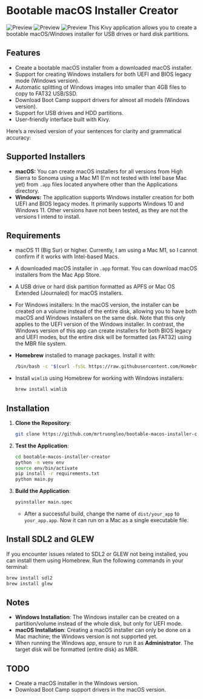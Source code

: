 # Bootable macOS Installer Creator

![Preview](https://github.com/mrtruongleo/bootable-macos-installer-creator/blob/main/screenshots/mac-installer.jpg)
![Preview](https://github.com/mrtruongleo/bootable-macos-installer-creator/blob/main/screenshots/win-installer.png)
![Preview](https://github.com/mrtruongleo/bootable-macos-installer-creator/blob/main/screenshots/download_bootcamp.png)
This Kivy application allows you to create a bootable macOS/Windows installer for USB drives or hard disk partitions.

## Features

- Create a bootable macOS installer from a downloaded macOS installer.
- Support for creating Windows installers for both UEFI and BIOS legacy mode (Windows version).
- Automatic splitting of Windows images into smaller than 4GB files to copy to FAT32 USB/SSD.
- Download Boot Camp support drivers for almost all models (Windows version).
- Support for USB drives and HDD partitions.
- User-friendly interface built with Kivy.

Here’s a revised version of your sentences for clarity and grammatical accuracy:

## Supported Installers

- **macOS:** You can create macOS installers for all versions from High Sierra to Sonoma using a Mac M1 (I'm not tested with Intel base Mac yet) from `.app` files located anywhere other than the Applications directory.
- **Windows:** The application supports Windows installer creation for both UEFI and BIOS legacy modes. It primarily supports Windows 10 and Windows 11. Other versions have not been tested, as they are not the versions I intend to install.

## Requirements

- macOS 11 (Big Sur) or higher. Currently, I am using a Mac M1, so I cannot confirm if it works with Intel-based Macs.
- A downloaded macOS installer in `.app` format. You can download macOS installers from the Mac App Store.
- A USB drive or hard disk partition formatted as APFS or Mac OS Extended (Journaled) for macOS installers.
- For Windows installers: In the macOS version, the installer can be created on a volume instead of the entire disk, allowing you to have both macOS and Windows installers on the same disk. Note that this only applies to the UEFI version of the Windows installer. In contrast, the Windows version of this app can create installers for both BIOS legacy and UEFI modes, but the entire disk will be formatted (as FAT32) using the MBR file system.

- **Homebrew** installed to manage packages. Install it with:
  ```bash
  /bin/bash -c "$(curl -fsSL https://raw.githubusercontent.com/Homebrew/install/HEAD/install.sh)"
  ```
- Install `wimlib` using Homebrew for working with Windows installers:
  ```bash
  brew install wimlib
  ```

## Installation

1. **Clone the Repository**:
   ```bash
   git clone https://github.com/mrtruongleo/bootable-macos-installer-creator.git
   ```

2. **Test the Application**:
   ```bash
   cd bootable-macos-installer-creator
   python -m venv env
   source env/bin/activate
   pip install -r requirements.txt
   python main.py
   ```

3. **Build the Application**:
   ```bash
   pyinstaller main.spec
   ```
   - After a successful build, change the name of `dist/your_app` to `your_app.app`. Now it can run on a Mac as a single executable file.

## Install SDL2 and GLEW

If you encounter issues related to SDL2 or GLEW not being installed, you can install them using Homebrew. Run the following commands in your terminal:

```bash
brew install sdl2
brew install glew
```

## Notes

- **Windows Installation**: The Windows installer can be created on a partition/volume instead of the whole disk, but only for UEFI mode.
- **macOS Installation**: Creating a macOS installer can only be done on a Mac machine; the Windows version is not supported yet.
- When running the Windows app, ensure to run it as **Administrator**. The target disk will be formatted (entire disk) as MBR.

## TODO

- Create a macOS installer in the Windows version.
- Download Boot Camp support drivers in the macOS version.
